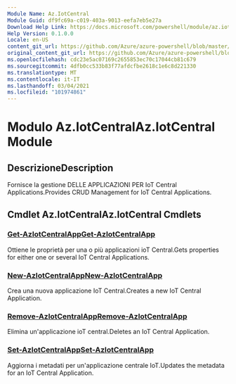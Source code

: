 ```yaml
---
Module Name: Az.IotCentral
Module Guid: df9fc69a-c019-403a-9013-eefa7eb5e27a
Download Help Link: https://docs.microsoft.com/powershell/module/az.iotcentral
Help Version: 0.1.0.0
Locale: en-US
content_git_url: https://github.com/Azure/azure-powershell/blob/master/src/IotCentral/IotCentral/help/Az.IotCentral.md
original_content_git_url: https://github.com/Azure/azure-powershell/blob/master/src/IotCentral/IotCentral/help/Az.IotCentral.md
ms.openlocfilehash: cdc23e5ac07169c2655853ec70c17044cb81c679
ms.sourcegitcommit: 4dfb0cc533b83f77afdcfbe2618c1e6c8d221330
ms.translationtype: MT
ms.contentlocale: it-IT
ms.lasthandoff: 03/04/2021
ms.locfileid: "101974861"
---
```

# <span data-ttu-id="95928-101">Modulo Az.IotCentral</span><span class="sxs-lookup"><span data-stu-id="95928-101">Az.IotCentral Module</span></span>
## <span data-ttu-id="95928-102">Descrizione</span><span class="sxs-lookup"><span data-stu-id="95928-102">Description</span></span>
<span data-ttu-id="95928-103">Fornisce la gestione DELLE APPLICAZIONI PER IoT Central Applications.</span><span class="sxs-lookup"><span data-stu-id="95928-103">Provides CRUD Management for IoT Central Applications.</span></span>

## <span data-ttu-id="95928-104">Cmdlet Az.IotCentral</span><span class="sxs-lookup"><span data-stu-id="95928-104">Az.IotCentral Cmdlets</span></span>
### [<span data-ttu-id="95928-105">Get-AzIotCentralApp</span><span class="sxs-lookup"><span data-stu-id="95928-105">Get-AzIotCentralApp</span></span>](Get-AzIotCentralApp.md)
<span data-ttu-id="95928-106">Ottiene le proprietà per una o più applicazioni ioT Central.</span><span class="sxs-lookup"><span data-stu-id="95928-106">Gets properties for either one or several IoT Central Applications.</span></span>

### [<span data-ttu-id="95928-107">New-AzIotCentralApp</span><span class="sxs-lookup"><span data-stu-id="95928-107">New-AzIotCentralApp</span></span>](New-AzIotCentralApp.md)
<span data-ttu-id="95928-108">Crea una nuova applicazione IoT Central.</span><span class="sxs-lookup"><span data-stu-id="95928-108">Creates a new IoT Central Application.</span></span>

### [<span data-ttu-id="95928-109">Remove-AzIotCentralApp</span><span class="sxs-lookup"><span data-stu-id="95928-109">Remove-AzIotCentralApp</span></span>](Remove-AzIotCentralApp.md)
<span data-ttu-id="95928-110">Elimina un'applicazione ioT central.</span><span class="sxs-lookup"><span data-stu-id="95928-110">Deletes an IoT Central Application.</span></span>

### [<span data-ttu-id="95928-111">Set-AzIotCentralApp</span><span class="sxs-lookup"><span data-stu-id="95928-111">Set-AzIotCentralApp</span></span>](Set-AzIotCentralApp.md)
<span data-ttu-id="95928-112">Aggiorna i metadati per un'applicazione centrale IoT.</span><span class="sxs-lookup"><span data-stu-id="95928-112">Updates the metadata for an IoT Central Application.</span></span>

